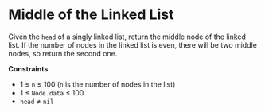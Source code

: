 # Middle of the Linked List

Given the `head` of a singly linked list, return the middle node of the linked list. If the number of nodes in the linked list is even, there will be two middle nodes, so return the second one.

**Constraints**:

- 1 ≤ `n` ≤ 100 (`n` is the number of nodes in the list)
- 1 ≤ `Node.data` ≤ 100
- `head` ≠ `nil`

